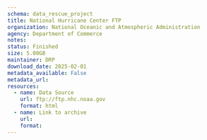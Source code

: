 ```yaml
---
schema: data_rescue_project 
title: National Hurricane Center FTP
organization: National Oceanic and Atmospheric Administration
agency: Department of Commerce
notes: 
status: Finished
size: 5.00GB
maintainer: DRP
download_date: 2025-02-01
metadata_available: False
metadata_url: 
resources:
  - name: Data Source
    url: ftp://ftp.nhc.noaa.gov
    format: html
  - name: Link to archive
    url: 
    format: 
---
```

